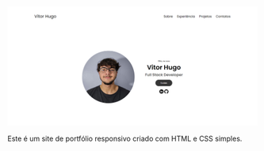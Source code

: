 ![Screenshot](./assets/home.png)

Este é um site de portfólio responsivo criado com HTML e CSS simples.


